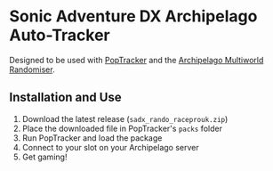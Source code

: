 # Sonic Adventure DX Archipelago Auto-Tracker

Designed to be used with [PopTracker](https://github.com/black-sliver/PopTracker) and the [Archipelago Multiworld Randomiser](https://archipelago.gg/).

## Installation and Use

1. Download the latest release (`sadx_rando_raceprouk.zip`)
2. Place the downloaded file in PopTracker's `packs` folder
3. Run PopTracker and load the package
4. Connect to your slot on your Archipelago server
5. Get gaming!
